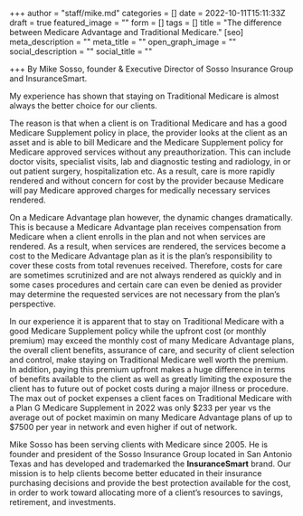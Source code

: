 +++
author = "staff/mike.md"
categories = []
date = 2022-10-11T15:11:33Z
draft = true
featured_image = ""
form = []
tags = []
title = "The difference between Medicare Advantage and Traditional Medicare."
[seo]
meta_description = ""
meta_title = ""
open_graph_image = ""
social_description = ""
social_title = ""

+++
By Mike Sosso, founder & Executive Director of Sosso Insurance Group and InsuranceSmart.

My experience has shown that staying on Traditional Medicare is almost always the better choice for our clients.

The reason is that when a client is on Traditional Medicare and has a good Medicare Supplement policy in place, the provider looks at the client as an asset and is able to bill Medicare and the Medicare Supplement policy for Medicare approved services without any preauthorization. This can include doctor visits, specialist visits, lab and diagnostic testing and radiology, in or out patient surgery, hospitalization etc. As a result, care is more rapidly rendered and without concern for cost by the provider because Medicare will pay Medicare approved charges for medically necessary services rendered.

On a Medicare Advantage plan however, the dynamic changes dramatically. This is because a Medicare Advantage plan receives compensation from Medicare when a client enrolls in the plan and not when services are rendered. As a result, when services are rendered, the services become a cost to the Medicare Advantage plan as it is the plan’s responsibility to cover these costs from total revenues received. Therefore, costs for care are sometimes scrutinized and are not always rendered as quickly and in some cases procedures and certain care can even be denied as provider may determine the requested services are not necessary from the plan’s perspective.

In our experience it is apparent that to stay on Traditional Medicare with a good Medicare Supplement policy while the upfront cost (or monthly premium) may exceed the monthly cost of many Medicare Advantage plans, the overall client benefits, assurance of care, and security of client selection and control, make staying on Traditional Medicare well worth the premium. In addition, paying this premium upfront makes a huge difference in terms of benefits available to the client as well as greatly limiting the exposure the client has to future out of pocket costs during a major illness or procedure. The max out of pocket expenses a client faces on Traditional Medicare with a Plan G Medicare Supplement in 2022 was only $233 per year vs the average out of pocket maximin on many Medicare Advantage plans of up to $7500 per year in network and even higher if out of network.

Mike Sosso has been serving clients with Medicare since 2005. He is founder and president of the Sosso Insurance Group located in San Antonio Texas and has developed and trademarked the **InsuranceSmart** brand. Our mission is to help clients become better educated in their insurance purchasing decisions and provide the best protection available for the cost, in order to work toward allocating more of a client’s resources to savings, retirement, and investments.